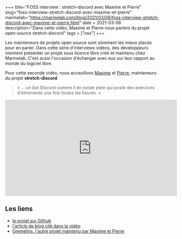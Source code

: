 +++
title="FOSS interview : stretch-discord avec Maxime et Pierre"
slug="foss-interview-stretch-discord-avec-maxime-et-pierre"
marmelab="https://marmelab.com/blog/2021/03/08/foss-interview-stretch-discord-avec-maxime-et-pierre.html"
date = 2021-03-08
description="Dans cette vidéo, Maxime et Pierre nous parlent du projet open-source stretch-discord"
tags = ["oss"]
+++

Les mainteneurs de projets open source sont sûrement les mieux placés pour en parler. Dans cette série d'interviews vidéos, des développeurs viennent présenter un projet sous licence libre créé et maintenu chez Marmelab. C'est aussi l'occasion d'échanger avec eux sur leur rapport au monde du logiciel libre.

Pour cette seconde vidéo, nous acceuillons [Maxime](https://twitter.com/rmaximedev) et [Pierre](https://github.com/HALLERPierre), mainteneurs du projet **stretch-discord**

> « … un bot Discord comme il en existe plein qui poste des exercices d'étirements une fois toutes les heures. »

<iframe width="560" height="315" sandbox="allow-same-origin allow-scripts allow-popups" src="https://tube.caen.camp/videos/embed/8d71a126-4197-4b9c-b2aa-cf00cb0b0251?warningTitle=0" frameborder="0" allowfullscreen></iframe>

## Les liens

- [le projet sur Github](https://github.com/marmelab/stretch-discord)
- [l'article de blog cité dans la vidéo](https://marmelab.com/blog/2020/12/09/stretching-as-a-developer.html)
- [Gremelins, l'autre projet maintenu par Maxime et Pierre](https://github.com/marmelab/gremlins.js)